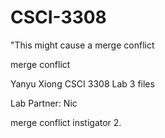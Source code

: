 # CSCI-3308

"This might cause a merge conflict

merge conflict

Yanyu Xiong CSCI 3308 Lab 3 files

Lab Partner: Nic

merge conflict instigator 2.
